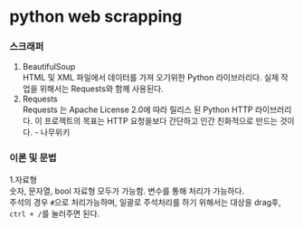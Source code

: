 python web scrapping
====================
### 스크래퍼
1. BeautifulSoup   
HTML 및 XML 파일에서 데이터를 가져 오기위한 Python 라이브러리다.
실제 작업을 위해서는 Requests와 함께 사용된다.
2. Requests   
Requests 는 Apache License 2.0에 따라 릴리스 된 Python HTTP 라이브러리다. 
이 프로젝트의 목표는 HTTP 요청을보다 간단하고 인간 친화적으로 만드는 것이다. - 나무위키

### 이론 및 문법
1.자료형   
숫자, 문자열, bool 자료형 모두가 가능함. 변수를 통해 처리가 가능하다.   
주석의 경우 `#`으로 처리가능하며, 일괄로 주석처리를 하기 위해서는 대상을 drag후, `ctrl + /`를 눌러주면 된다.
